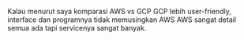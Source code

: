 Kalau menurut saya komparasi AWS vs GCP
GCP lebih user-friendly, interface dan programnya tidak memusingkan AWS
AWS sangat detail semua ada tapi servicenya sangat banyak.
